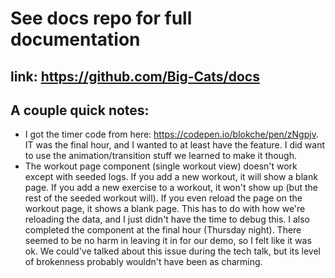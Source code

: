 # See docs repo for full documentation

## link: https://github.com/Big-Cats/docs

## A couple quick notes:

* I got the timer code from here: https://codepen.io/blokche/pen/zNgpjv. IT was the final hour, and I wanted to at least have the feature. I did want to use the animation/transition stuff we learned to make it though.
* The workout page component (single workout view) doesn't work except with seeded logs. If you add a new workout, it will show a blank page. If you add a new exercise to a workout, it won't show up (but the rest of the seeded workout will). If you even reload the page on the workout page, it shows a blank page. This has to do with how we're reloading the data, and I just didn't have the time to debug this. I also completed the component at the final hour (Thursday night). There seemed to be no harm in leaving it in for our demo, so I felt like it was ok. We could've talked about this issue during the tech talk, but its level of brokenness probably wouldn't have been as charming.
